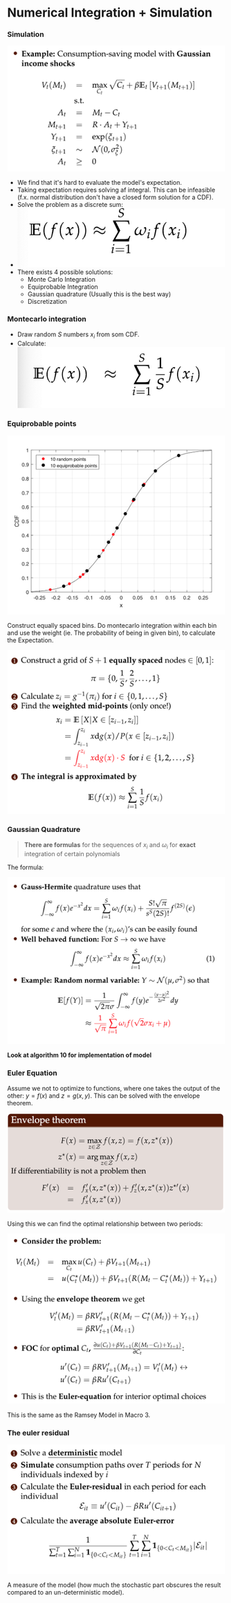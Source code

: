 # Numerical Integration + Simulation

### Simulation

![Model with continous shocks](assets/markdown-img-paste-20190212133526939.png)

- We find that it's hard to evaluate the model's expectation.
- Taking expectation requires solving af integral. This can be infeasible (f.x. normal distribution don't have a closed form solution for a CDF).
- Solve the problem as a discrete sum:
- ![Discrete sum integral](assets/markdown-img-paste-20190212133917766.png)
- There exists 4 possible solutions:
    - Monte Carlo Integration
    - Equiprobable Integration
    - Gaussian quadrature (Usually this is the best way)
    - Discretization

### Montecarlo integration

- Draw random $S$ numbers $x_i$ from som CDF.
- Calculate: ![Monte Carlo Integration equation](assets/markdown-img-paste-20190212134150500.png)

### Equiprobable points

![Illustration of Equiprobable Points](assets/markdown-img-paste-20190212134334459.png)

Construct equally spaced bins. Do montecarlo integration within each bin and use the weight (ie. The probability of being in given bin), to calculate the Expectation.

![Equiprobable points](assets/markdown-img-paste-20190212134510302.png)

### Gaussian Quadrature

> __There are formulas__ for the sequences of $x_i$ and $\omega_i$ for __exact__ integration of certain polynomials

The formula:

![Gaussian Quadrature](assets/markdown-img-paste-20190212134736278.png)

__Look at algorithm 10 for implementation of model__

### Euler Equation

Assume we not to optimize to functions, where one takes the output of the other: $y=f(x)$ and $z = g(x, y)$. This can be solved with the envelope theorem.

![Envelope theorem](assets/markdown-img-paste-20190212135642591.png)

Using this we can find the optimal relationship between two periods:

![Euler-equation](assets/markdown-img-paste-20190212135724252.png)

This is the same as the Ramsey Model in Macro 3.

### The euler residual

![Euler residual](assets/markdown-img-paste-20190212135839192.png)

A measure of the model (how much the stochastic part obscures the result compared to an un-deterministic model).
